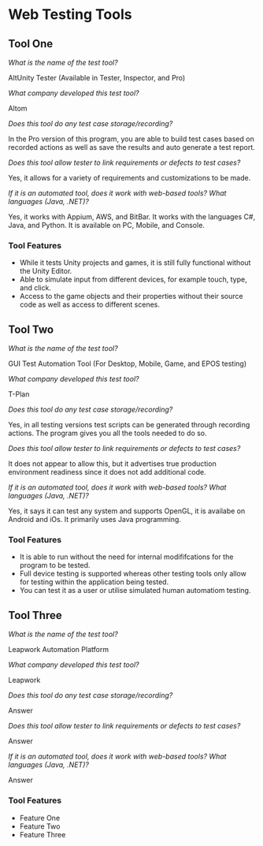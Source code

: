 # Web Testing Tools

## Tool One

_What is the name of the test tool?_ 

AltUnity Tester (Available in Tester, Inspector, and Pro)

_What company developed this test tool?_ 

Altom

_Does this tool do any test case storage/recording?_ 

In the Pro version of this program, you are able to build test cases based on recorded actions as well as save the results and auto generate a test report.

_Does this tool allow tester to link requirements or defects to test cases?_ 

Yes, it allows for a variety of requirements and customizations to be made.

_If it is an automated tool, does it work with web-based tools? What languages (Java, .NET)?_ 

Yes, it works with Appium, AWS, and BitBar. It works with the languages C#, Java, and Python. It is available on PC, Mobile, and Console.

### Tool Features
* While it tests Unity projects and games, it is still fully functional without the Unity Editor. 
* Able to simulate input from different devices, for example touch, type, and click.
* Access to the game objects and their properties without their source code as well as access to different scenes.

## Tool Two

_What is the name of the test tool?_ 

GUI Test Automation Tool (For Desktop, Mobile, Game, and EPOS testing)

_What company developed this test tool?_ 

T-Plan

_Does this tool do any test case storage/recording?_ 

Yes, in all testing versions test scripts can be generated through recording actions. The program gives you all the tools needed to do so.

_Does this tool allow tester to link requirements or defects to test cases?_ 

It does not appear to allow this, but it advertises true production environment readiness since it does not add additional code.

_If it is an automated tool, does it work with web-based tools? What languages (Java, .NET)?_ 

Yes, it says it can test any system and supports OpenGL, it is availabe on Android and iOs. It primarily uses Java programming.

### Tool Features
* It is able to run without the need for internal modififcations for the program to be tested.
* Full device testing is supported whereas other testing tools only allow for testing within the application being tested.
* You can test it as a user or utilise simulated human automatiom testing.

## Tool Three

_What is the name of the test tool?_ 

Leapwork Automation Platform

_What company developed this test tool?_ 

Leapwork

_Does this tool do any test case storage/recording?_ 

Answer

_Does this tool allow tester to link requirements or defects to test cases?_ 

Answer

_If it is an automated tool, does it work with web-based tools? What languages (Java, .NET)?_ 

Answer

### Tool Features
* Feature One
* Feature Two
* Feature Three
